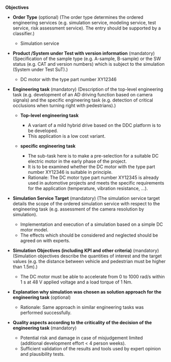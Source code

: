 **Objectives**


- **Order Type** (optional)
(The order type determines the ordered engineering services (e.g. simulation service, modeling service, test service, risk assessment service). The entry should be supported by a classifier.)
  - Simulation service
  
- **Product /System under Test with version information** (mandatory)
(Specification of the sample type (e.g. A-sample, B-sample) or the SW status (e.g. CAT and version numbers) which is subject to the simulation (System under Test SuT).)
  - DC motor with the type part number XY12346
    
- **Engineering task** (mandatory)
(Description of the top-level engineering task (e.g. development of an AD driving function based on camera signals) and the specific engineering task (e.g. detection of critical occlusions when turning right with pedestrians).)
  - **Top-level engineering task**
    - A variant of a mild hybrid drive based on the DDC platform is to be developed. 
    - This application is a low cost variant.

  - **specific engineering task**
    - The sub-task here is to make a pre-selection for a suitable DC electric motor in the early phase of the project. 
    - It is to be examined whether the DC motor with the type part number XY12346 is suitable in principle. 
    - Rationale: The DC motor type part number XY12345 is already used in automotive projects and meets the specific requirements for the application (temperature, vibration resistance, ...).

- **Simulation Service Target** (mandatory)
(The simulation service target details the scope of the ordered simulation service with respect to the engineering task (e.g. assessment of the camera resolution by simulation).
  - Implementation and execution of a simulation based on a simple DC motor model. 
  - The effects which should be considered and neglected should be agreed on with experts.
 
- **Simulation Objectives (including KPI and other criteria)** (mandatory)
(Simulation objectives describe the quantities of interest and the target values (e.g. the distance between vehicle and pedestrian must be higher than 1.5m).)
  - The DC motor must be able to accelerate from 0 to 1000 rad/s within 1 s at 48 V applied voltage and a load torque of 1 Nm.

- **Explanation why simulation was chosen as solution approach for the engineering task** (optional)
  - Rationale: Same approach in similar engineering tasks was performed successfully.
  
- **Quality aspects according to the criticality of the decision of the engineering task** (mandatory)
  - Potential risk and damage in case of misjudgement limited (additional development effort < 4 person weeks). 
  - Sufficient validation of the results and tools used by expert opinion and plausibility tests.